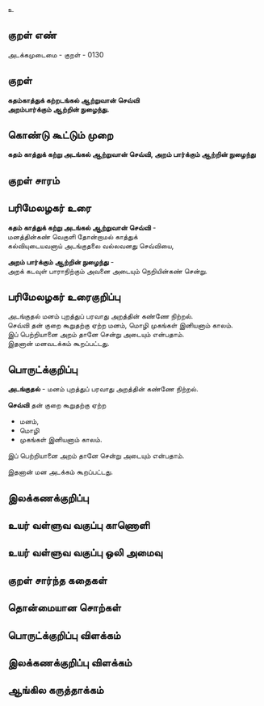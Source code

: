 உ

## குறள் எண் 

அடக்கமுடைமை - குறள் - 0130  

## குறள் 

**கதம்காத்துக் கற்றடங்கல் ஆற்றுவான் செவ்வி  
அறம்பார்க்கும் ஆற்றின் நுழைந்து.** 

## கொண்டு கூட்டும் முறை

**கதம் காத்துக் கற்று அடங்கல் ஆற்றுவான் செவ்வி, அறம் பார்க்கும் ஆற்றின் நுழைந்து**  

## குறள் சாரம் 


## பரிமேலழகர் உரை

**கதம் காத்துக் கற்று அடங்கல் ஆற்றுவான் செவ்வி** -  
மனத்தின்கண் வெகுளி தோன்றாமல் காத்துக்  
கல்வியுடையவனாய் அடங்குதலை வல்லவனது செவ்வியை,  

**அறம் பார்க்கும் ஆற்றின் நுழைந்து** -  
அறக் கடவுள் பாராநிற்கும் அவனை அடையும் நெறியின்கண் சென்று.

## பரிமேலழகர் உரைகுறிப்பு   

அடங்குதல் மனம் புறத்துப் பரவாது அறத்தின் கண்ணே நிற்றல்.  
செவ்வி  தன் குறை கூறுதற்கு ஏற்ற மனம், மொழி முகங்கள் இனியனாம் காலம்.  
இப் பெற்றியானை அறம் தானே சென்று அடையும் என்பதாம்.  
இதனான் மனவடக்கம் கூறப்பட்டது.  
## பொருட்க்குறிப்பு 

**அடங்குதல்** - மனம் புறத்துப் பரவாது அறத்தின் கண்ணே நிற்றல்.  

**செவ்வி**  தன் குறை கூறுதற்கு ஏற்ற  
* மனம்,  
* மொழி  
* முகங்கள் இனியனாம் காலம்.  

இப் பெற்றியானை அறம் தானே சென்று அடையும் என்பதாம். 

இதனான் மன அடக்கம் கூறப்பட்டது.  

## இலக்கணக்குறிப்பு  


## உயர் வள்ளுவ வகுப்பு காணொளி


## உயர் வள்ளுவ வகுப்பு ஒலி அமைவு 

 
## குறள் சார்ந்த கதைகள் 


## தொன்மையான சொற்கள்


## பொருட்க்குறிப்பு விளக்கம்


## இலக்கணக்குறிப்பு விளக்கம்


## ஆங்கில கருத்தாக்கம் 


